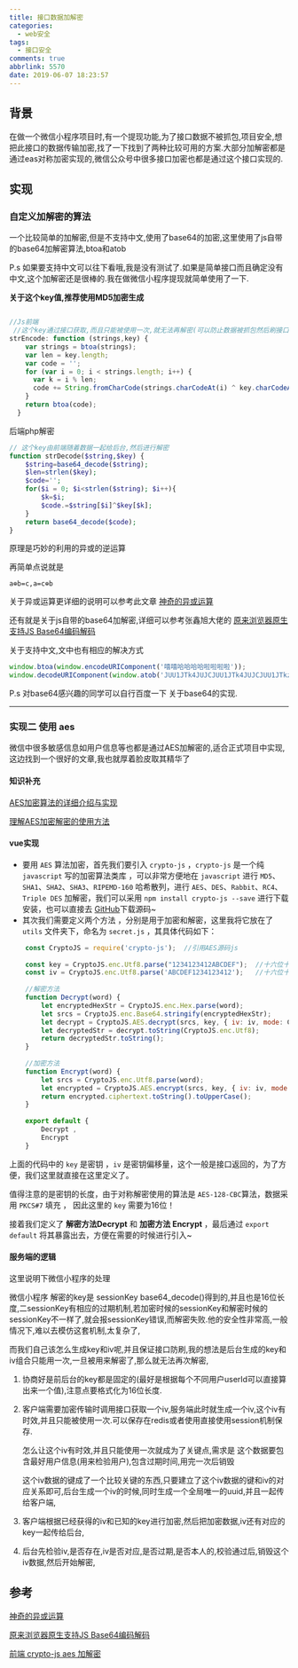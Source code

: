 ```yaml
---
title: 接口数据加解密
categories:
  - web安全
tags:
  - 接口安全
comments: true
abbrlink: 5570
date: 2019-06-07 18:23:57
---
```


## 背景

在做一个微信小程序项目时,有一个提现功能,为了接口数据不被抓包,项目安全,想把此接口的数据传输加密,找了一下找到了两种比较可用的方案.大部分加解密都是通过eas对称加密实现的,微信公众号中很多接口加密也都是通过这个接口实现的.

## 实现

### 自定义加解密的算法

一个比较简单的加解密,但是不支持中文,使用了base64的加密,这里使用了js自带的base64加解密算法,btoa和atob

P.s 如果要支持中文可以往下看哦,我是没有测试了.如果是简单接口而且确定没有中文,这个加解密还是很棒的.我在做微信小程序提现就简单使用了一下.

**关于这个key值,推荐使用MD5加密生成**

```js

//Js前端
 //这个key通过接口获取,而且只能被使用一次,就无法再解密(可以防止数据被抓包然后刷接口),每次需要加解密都生成新的key
strEncode: function (strings,key) {
    var strings = btoa(strings);
    var len = key.length;
    var code = '';
    for (var i = 0; i < strings.length; i++) {
      var k = i % len;
      code += String.fromCharCode(strings.charCodeAt(i) ^ key.charCodeAt(k));
    }
    return btoa(code);
  }
```

后端php解密

```php
// 这个key由前端随着数据一起给后台,然后进行解密
function strDecode($string,$key) {
    $string=base64_decode($string);
    $len=strlen($key);
    $code='';
    for($i = 0; $i<strlen($string); $i++){
        $k=$i;
        $code.=$string[$i]^$key[$k];
    }
    return base64_decode($code);
}
```

原理是巧妙的利用的异或的逆运算

再简单点说就是

```
a⊕b=c,a=c⊕b
```

关于异或运算更详细的说明可以参考此文章 [神奇的异或运算](https://blog.csdn.net/weixin_35653315/article/details/89419295)

还有就是关于js自带的base64加解密,详细可以参考张鑫旭大佬的  [原来浏览器原生支持JS Base64编码解码](https://www.zhangxinxu.com/wordpress/2018/08/js-base64-atob-btoa-encode-decode/)

关于支持中文,文中也有相应的解决方式

```js
window.btoa(window.encodeURIComponent('嘻嘻哈哈哈哈啦啦啦啦'));
window.decodeURIComponent(window.atob('JUU1JTk4JUJCJUU1JTk4JUJCJUU1JTkzJTg4JUU1JTkzJTg4JUU1JTkzJTg4JUU1JTkzJTg4JUU1JTk1JUE2JUU1JTk1JUE2JUU1JTk1JUE2JUU1JTk1JUE2'));
```

P.s 对base64感兴趣的同学可以自行百度一下 关于base64的实现.

---



### 实现二 使用 aes

微信中很多敏感信息如用户信息等也都是通过AES加解密的,适合正式项目中实现,这边找到一个很好的文章,我也就厚着脸皮取其精华了

#### 知识补充

[AES加密算法的详细介绍与实现](https://link.jianshu.com/?t=https%3A%2F%2Fblog.csdn.net%2Fqq_28205153%2Farticle%2Fdetails%2F55798628)

[理解AES加密解密的使用方法](https://link.jianshu.com?t=https%3A%2F%2Fblog.csdn.net%2Fvieri_32%2Farticle%2Fdetails%2F48345023)



#### vue实现

- 要用 `AES` 算法加密，首先我们要引入 `crypto-js` ，`crypto-js` 是一个纯 `javascript` 写的加密算法类库 ，可以非常方便地在 `javascript` 进行 `MD5`、`SHA1`、`SHA2`、`SHA3`、`RIPEMD-160` 哈希散列，进行 `AES`、`DES`、`Rabbit`、`RC4`、`Triple DES` 加解密，我们可以采用 `npm install crypto-js --save` 进行下载安装，也可以直接去 [GitHub](https://link.jianshu.com?t=https%3A%2F%2Fgithub.com%2Fbrix%2Fcrypto-js)下载源码~
- 其次我们需要定义两个方法 ，分别是用于加密和解密，这里我将它放在了 `utils` 文件夹下，命名为 `secret.js` ，其具体代码如下：

```javascript
    const CryptoJS = require('crypto-js');  //引用AES源码js
    
    const key = CryptoJS.enc.Utf8.parse("1234123412ABCDEF");  //十六位十六进制数作为密钥
    const iv = CryptoJS.enc.Utf8.parse('ABCDEF1234123412');   //十六位十六进制数作为密钥偏移量
    
    //解密方法
    function Decrypt(word) {
        let encryptedHexStr = CryptoJS.enc.Hex.parse(word);
        let srcs = CryptoJS.enc.Base64.stringify(encryptedHexStr);
        let decrypt = CryptoJS.AES.decrypt(srcs, key, { iv: iv, mode: CryptoJS.mode.CBC, padding: CryptoJS.pad.Pkcs7 });
        let decryptedStr = decrypt.toString(CryptoJS.enc.Utf8);
        return decryptedStr.toString();
    }
    
    //加密方法
    function Encrypt(word) {
        let srcs = CryptoJS.enc.Utf8.parse(word);
        let encrypted = CryptoJS.AES.encrypt(srcs, key, { iv: iv, mode: CryptoJS.mode.CBC, padding: CryptoJS.pad.Pkcs7 });
        return encrypted.ciphertext.toString().toUpperCase();
    }
    
    export default {
        Decrypt ,
        Encrypt
    }
```

上面的代码中的 `key` 是密钥 ，`iv` 是密钥偏移量，这个一般是接口返回的，为了方便，我们这里就直接在这里定义了。

值得注意的是密钥的长度，由于对称解密使用的算法是 `AES-128-CBC`算法，数据采用 `PKCS#7` 填充 ， 因此这里的 `key` 需要为16位！

接着我们定义了 **解密方法Decrypt** 和 **加密方法 Encrypt** ，最后通过 `export default` 将其暴露出去，方便在需要的时候进行引入~



#### 服务端的逻辑

这里说明下微信小程序的处理

微信小程序 解密的key是 sessionKey base64_decode()得到的,并且也是16位长度,二sessionKey有相应的过期机制,若加密时候的sessionKey和解密时候的sessionKey不一样了,就会报sessionKey错误,而解密失败.他的安全性非常高,一般情况下,难以去模仿这套机制,太复杂了,

而我们自己该怎么生成key和iv呢,并且保证接口防刷,我的想法是后台生成的key和iv组合只能用一次,一旦被用来解密了,那么就无法再次解密,

1. 协商好是前后台的key都是固定的(最好是根据每个不同用户userId可以直接算出来一个值),注意点要格式化为16位长度.

2. 客户端需要加密传输时调用接口获取一个iv,服务端此时就生成一个iv,这个iv有时效,并且只能被使用一次.可以保存在redis或者使用直接使用session机制保存.

   怎么让这个iv有时效,并且只能使用一次就成为了关键点,需求是 这个数据要包含最好用户信息(用来检验用户),包含过期时间,用完一次后销毁

   这个iv数据的键成了一个比较关键的东西,只要建立了这个iv数据的键和iv的对应关系即可,后台生成一个iv的时候,同时生成一个全局唯一的uuid,并且一起传给客户端,

3. 客户端根据已经获得的iv和已知的key进行加密,然后把加密数据,iv还有对应的key一起传给后台,
4. 后台先检验iv,是否存在,iv是否对应,是否过期,是否本人的,校验通过后,销毁这个iv数据,然后开始解密,

## 参考

[神奇的异或运算](神奇的异或运算)

[原来浏览器原生支持JS Base64编码解码](https://www.zhangxinxu.com/wordpress/2018/08/js-base64-atob-btoa-encode-decode/)

[前端 crypto-js aes 加解密](https://www.jianshu.com/p/a47477e8126a)

